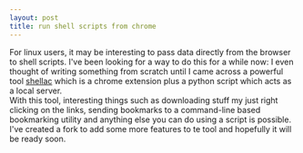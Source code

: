```yaml
---
layout: post
title: run shell scripts from chrome
---
```

For linux users, it may be interesting to pass data directly from the browser to shell scripts. I've been looking for a way to do
this for a while now: I even thought of writing something from scratch until I came across a powerful tool [shellac](https://github.com/acg/shellac)
which is a chrome extension plus a python script which acts as a local server.  
With this tool, interesting things such as downloading stuff my just right clicking on the links, sending bookmarks to a command-line based bookmarking 
utility and anything else you can do using a script is possible.  
I've created a fork to add some more features to te tool and hopefully it will be ready soon.
